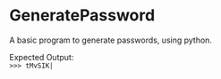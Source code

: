 # GeneratePassword
A basic program to generate passwords, using python. </br>

Expected Output: </br>
`>>> tMvSIK|` </br>
